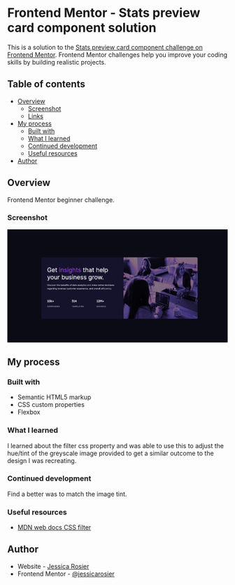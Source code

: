 # Frontend Mentor - Stats preview card component solution

This is a solution to the [Stats preview card component challenge on Frontend Mentor](https://www.frontendmentor.io/challenges/stats-preview-card-component-8JqbgoU62). Frontend Mentor challenges help you improve your coding skills by building realistic projects. 

## Table of contents

- [Overview](#overview)
  - [Screenshot](#screenshot)
  - [Links](#links)
- [My process](#my-process)
  - [Built with](#built-with)
  - [What I learned](#what-i-learned)
  - [Continued development](#continued-development)
  - [Useful resources](#useful-resources)
- [Author](#author)



## Overview
Frontend Mentor beginner challenge.

### Screenshot

![](./jessicarosier-complete.png)

## My process

### Built with

- Semantic HTML5 markup
- CSS custom properties
- Flexbox

### What I learned
I learned about the filter css property and was able to use this to adjust the hue/tint of the greyscale image provided to get a similar outcome to the design I was recreating.

### Continued development
Find a better was to match the image tint.

### Useful resources
- [MDN web docs CSS filter](https://developer.mozilla.org/en-US/docs/Web/CSS/filter) 

## Author
- Website - [Jessica Rosier](https://www.your-site.com)
- Frontend Mentor - [@jessicarosier](https://www.frontendmentor.io/profile/yourusername)
